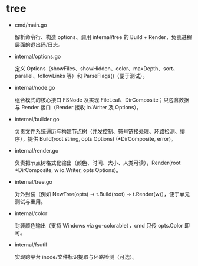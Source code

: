 # tree

- cmd/main.go
  
  解析命令行、构造 options、调用 internal/tree 的 Build + Render，负责进程层面的退出码/日志。

- internal/options.go
  
  定义 Options（showFiles、showHidden、color、maxDepth、sort、parallel、followLinks 等）和 ParseFlags()（便于测试）。

- internal/node.go
  
  组合模式的核心接口 FSNode 及实现 FileLeaf、DirComposite；只包含数据与 Render 接口（Render 接收 io.Writer 及 Options）。

- internal/builder.go
  
  负责文件系统遍历与构建节点树（并发控制、符号链接处理、环路检测、排序），提供 Build(root string, opts Options) (*DirComposite, error)。

- internal/render.go
  
  负责把节点树格式化输出（颜色、时间、大小、人类可读），Render(root *DirComposite, w io.Writer, opts Options)。

- internal/tree.go
  
  对外封装（例如 NewTree(opts) -> t.Build(root) -> t.Render(w)），便于单元测试与重用。

- internal/color
  
  封装颜色输出（支持 Windows via go-colorable），cmd 只传 opts.Color 即可。

- internal/fsutil
  
  实现跨平台 inode/文件标识提取与环路检测（可选）。